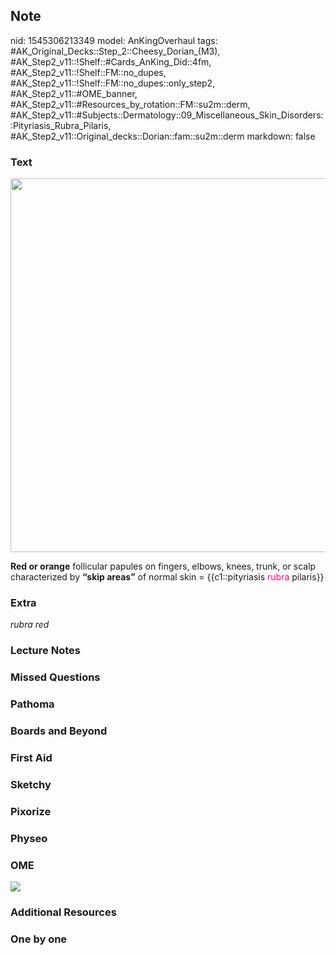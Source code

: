 ## Note
nid: 1545306213349
model: AnKingOverhaul
tags: #AK_Original_Decks::Step_2::Cheesy_Dorian_(M3), #AK_Step2_v11::!Shelf::#Cards_AnKing_Did::4fm, #AK_Step2_v11::!Shelf::FM::no_dupes, #AK_Step2_v11::!Shelf::FM::no_dupes::only_step2, #AK_Step2_v11::#OME_banner, #AK_Step2_v11::#Resources_by_rotation::FM::su2m::derm, #AK_Step2_v11::#Subjects::Dermatology::09_Miscellaneous_Skin_Disorders::Pityriasis_Rubra_Pilaris, #AK_Step2_v11::Original_decks::Dorian::fam::su2m::derm
markdown: false

### Text
<img src="pityriasisrubrapilaris.jpg" class="resizer" style=
"width: 598px;">
<div>
  <b>Red or orange</b> follicular papules on fingers, elbows,
  knees, trunk, or scalp characterized by <b>“skip areas”</b> of
  normal skin = {{c1::pityriasis <font color="#FC0280">rubra</font>
  pilaris}}
</div>

### Extra
<div>
  <div>
    <i>rubra red</i>
  </div>
</div>

### Lecture Notes


### Missed Questions


### Pathoma


### Boards and Beyond


### First Aid


### Sketchy


### Pixorize


### Physeo


### OME
<div class="ome-widget">
  <a href="https://onlinemeded.org?ref=anki"><img src=
  "_OME_AnkiFlashcards_General_3.png"></a>
</div>

### Additional Resources


### One by one


